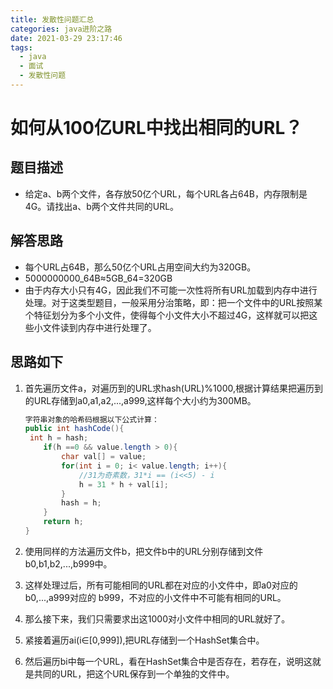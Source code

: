 ```yaml
---
title: 发散性问题汇总
categories: java进阶之路
date: 2021-03-29 23:17:46
tags:
  - java 
  - 面试
  - 发散性问题
---
```


# 如何从100亿URL中找出相同的URL？

## 题目描述

- 给定a、b两个文件，各存放50亿个URL，每个URL各占64B，内存限制是4G。请找出a、b两个文件共同的URL。

## 解答思路

- 每个URL占64B，那么50亿个URL占用空间大约为320GB。
- 5000000000_64B≈5GB_64=320GB
- 由于内存大小只有4G，因此我们不可能一次性将所有URL加载到内存中进行处理。对于这类型题目，一般采用分治策略，即：把一个文件中的URL按照某个特征划分为多个小文件，使得每个小文件大小不超过4G，这样就可以把这些小文件读到内存中进行处理了。

## 思路如下

1. 首先遍历文件a，对遍历到的URL求hash(URL)%1000,根据计算结果把遍历到的URL存储到a0,a1,a2,...,a999,这样每个大小约为300MB。

   ```java
   字符串对象的哈希码根据以下公式计算：
   public int hashCode(){
   	int h = hash;
       if(h ==0 && value.length > 0){
           char val[] = value;
           for(int i = 0; i< value.length; i++){
               //31为奇素数，31*i == (i<<5) - i
               h = 31 * h + val[i];
           }
           hash = h;
       }
       return h;
   }
   ```

2. 使用同样的方法遍历文件b，把文件b中的URL分别存储到文件b0,b1,b2,...,b999中。

3. 这样处理过后，所有可能相同的URL都在对应的小文件中，即a0对应的b0,...,a999对应的 b999，不对应的小文件中不可能有相同的URL。

4. 那么接下来，我们只需要求出这1000对小文件中相同的URL就好了。

5. 紧接着遍历ai(i∈[0,999]),把URL存储到一个HashSet集合中。

6. 然后遍历bi中每一个URL，看在HashSet集合中是否存在，若存在，说明这就是共同的URL，把这个URL保存到一个单独的文件中。

